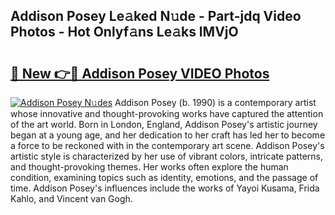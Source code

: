 ## Addison Posey Le𝚊ked N𝚞de - Part-jdq Video Photos - Hot Onlyf𝚊ns Le𝚊ks lMVjO

# <h2><a href="http://ab78845.deff.icu/?id=Addison+Posey">🔗 New 👉🔴 Addison Posey VIDEO Photos</a></h2>

[![Addison Posey N𝚞des](https://i.imgur.com/rIISA9y.gif)](http://ab78845.deff.icu/?id=Addison+Posey)
Addison Posey (b. 1990) is a contemporary artist whose innovative and thought-provoking works have captured the attention of the art world. Born in London, England, Addison Posey's artistic journey began at a young age, and her dedication to her craft has led her to become a force to be reckoned with in the contemporary art scene. Addison Posey's artistic style is characterized by her use of vibrant colors, intricate patterns, and thought-provoking themes. Her works often explore the human condition, examining topics such as identity, emotions, and the passage of time. Addison Posey's influences include the works of Yayoi Kusama, Frida Kahlo, and Vincent van Gogh.
